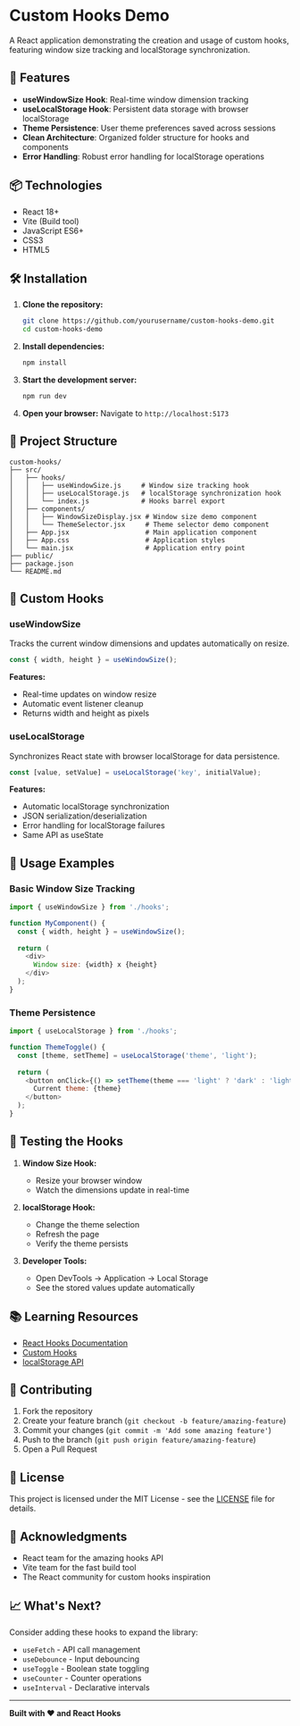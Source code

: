 # Custom Hooks Demo

A React application demonstrating the creation and usage of custom hooks, featuring window size tracking and localStorage synchronization.

## 🚀 Features

- **useWindowSize Hook**: Real-time window dimension tracking
- **useLocalStorage Hook**: Persistent data storage with browser localStorage
- **Theme Persistence**: User theme preferences saved across sessions
- **Clean Architecture**: Organized folder structure for hooks and components
- **Error Handling**: Robust error handling for localStorage operations

## 📦 Technologies

- React 18+
- Vite (Build tool)
- JavaScript ES6+
- CSS3
- HTML5

## 🛠️ Installation

1. **Clone the repository:**
   ```bash
   git clone https://github.com/yourusername/custom-hooks-demo.git
   cd custom-hooks-demo
   ```

2. **Install dependencies:**
   ```bash
   npm install
   ```

3. **Start the development server:**
   ```bash
   npm run dev
   ```

4. **Open your browser:**
   Navigate to `http://localhost:5173`

## 📁 Project Structure

```
custom-hooks/
├── src/
│   ├── hooks/
│   │   ├── useWindowSize.js     # Window size tracking hook
│   │   ├── useLocalStorage.js   # localStorage synchronization hook
│   │   └── index.js             # Hooks barrel export
│   ├── components/
│   │   ├── WindowSizeDisplay.jsx # Window size demo component
│   │   └── ThemeSelector.jsx     # Theme selector demo component
│   ├── App.jsx                   # Main application component
│   ├── App.css                   # Application styles
│   └── main.jsx                  # Application entry point
├── public/
├── package.json
└── README.md
```

## 🎣 Custom Hooks

### useWindowSize

Tracks the current window dimensions and updates automatically on resize.

```javascript
const { width, height } = useWindowSize();
```

**Features:**
- Real-time updates on window resize
- Automatic event listener cleanup
- Returns width and height as pixels

### useLocalStorage

Synchronizes React state with browser localStorage for data persistence.

```javascript
const [value, setValue] = useLocalStorage('key', initialValue);
```

**Features:**
- Automatic localStorage synchronization
- JSON serialization/deserialization
- Error handling for localStorage failures
- Same API as useState

## 🚀 Usage Examples

### Basic Window Size Tracking
```javascript
import { useWindowSize } from './hooks';

function MyComponent() {
  const { width, height } = useWindowSize();
  
  return (
    <div>
      Window size: {width} x {height}
    </div>
  );
}
```

### Theme Persistence
```javascript
import { useLocalStorage } from './hooks';

function ThemeToggle() {
  const [theme, setTheme] = useLocalStorage('theme', 'light');
  
  return (
    <button onClick={() => setTheme(theme === 'light' ? 'dark' : 'light')}>
      Current theme: {theme}
    </button>
  );
}
```

## 🧪 Testing the Hooks

1. **Window Size Hook:**
   - Resize your browser window
   - Watch the dimensions update in real-time

2. **localStorage Hook:**
   - Change the theme selection
   - Refresh the page
   - Verify the theme persists

3. **Developer Tools:**
   - Open DevTools → Application → Local Storage
   - See the stored values update automatically

## 📚 Learning Resources

- [React Hooks Documentation](https://reactjs.org/docs/hooks-intro.html)
- [Custom Hooks](https://reactjs.org/docs/hooks-custom.html)
- [localStorage API](https://developer.mozilla.org/en-US/docs/Web/API/Window/localStorage)

## 🤝 Contributing

1. Fork the repository
2. Create your feature branch (`git checkout -b feature/amazing-feature`)
3. Commit your changes (`git commit -m 'Add some amazing feature'`)
4. Push to the branch (`git push origin feature/amazing-feature`)
5. Open a Pull Request

## 📄 License

This project is licensed under the MIT License - see the [LICENSE](LICENSE) file for details.

## 🙏 Acknowledgments

- React team for the amazing hooks API
- Vite team for the fast build tool
- The React community for custom hooks inspiration

## 📈 What's Next?

Consider adding these hooks to expand the library:
- `useFetch` - API call management
- `useDebounce` - Input debouncing
- `useToggle` - Boolean state toggling
- `useCounter` - Counter operations
- `useInterval` - Declarative intervals

---

**Built with ❤️ and React Hooks**